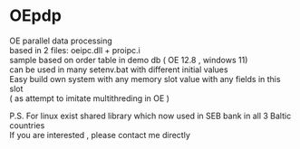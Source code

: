 # OEpdp
OE parallel data processing    
based in 2 files: oeipc.dll + proipc.i    
sample based on order table in demo db ( OE 12.8 , windows 11)    
can be used in many setenv.bat with different initial  values    
Easy build own system with any memory slot value with any fields in this slot   
( as attempt to imitate  multithreding  in OE )  
    
P.S. For linux exist shared library which now used in SEB bank in all 3 Baltic countries   
If you are interested , please contact me directly 
